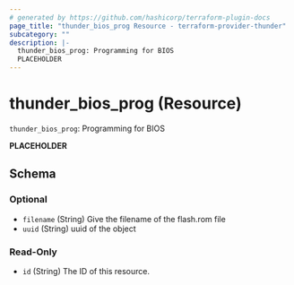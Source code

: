 ```yaml
---
# generated by https://github.com/hashicorp/terraform-plugin-docs
page_title: "thunder_bios_prog Resource - terraform-provider-thunder"
subcategory: ""
description: |-
  thunder_bios_prog: Programming for BIOS
  PLACEHOLDER
---
```


# thunder_bios_prog (Resource)

`thunder_bios_prog`: Programming for BIOS

__PLACEHOLDER__



<!-- schema generated by tfplugindocs -->
## Schema

### Optional

- `filename` (String) Give the filename of the flash.rom file
- `uuid` (String) uuid of the object

### Read-Only

- `id` (String) The ID of this resource.


